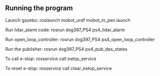 ## Running the program

Launch gazebo:
roslaunch mobot_urdf mobot_in_pen.launch

Run lidar_alarm code:
rosrun dxg397_PS4 ps4_lidar_alarm

Run open_loop_controller:
rosrun dxg397_PS4 ps4_open_loop_controller 

Run the publisher:
rosrun dxg397_PS4 ps4_pub_des_states 

To call e-stop:
rosservice call estop_service

To reset e-stop:
rosservice call clear_estop_service
